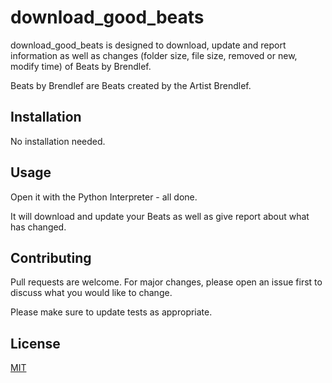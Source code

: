 # download_good_beats

download_good_beats is designed to download, update and report information as well as changes (folder size, file size, removed or new, modify time) of Beats by Brendlef.

Beats by Brendlef are Beats created by the Artist Brendlef.

## Installation

No installation needed.

## Usage

Open it with the Python Interpreter - all done.

It will download and update your Beats  as well as give report about what has changed.

## Contributing
Pull requests are welcome. For major changes, please open an issue first to discuss what you would like to change.

Please make sure to update tests as appropriate.

## License
[MIT](https://choosealicense.com/licenses/mit/)
